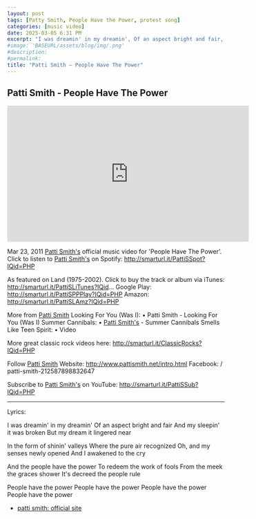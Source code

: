 ```yaml
---
layout: post
tags: [Patty Smith, People Have the Power, protest song]
categories: [music video]
date: 2025-03-05 6:31 PM
excerpt: "I was dreamin' in my dreamin', Of an aspect bright and fair, And my sleepin' it was broken, But my dream it lingered near. In the form of shinin' valleys, Where the pure air recognized, Oh, and my senses newly opened, And I awakened to the cry. And the people have the power, To redeem the work of fools, From the meek the graces shower, It's decreed the people rule. People have the power, People have the power, People have the power, People have the power."
#image: 'BASEURL/assets/blog/img/.png'
#description:
#permalink:
title: "Patti Smith – People Have The Power"
---
```



## Patti Smith - People Have The Power

<iframe width="560" height="315" src="https://www.youtube.com/embed/pPR-HyGj2d0?si=lmbDcGqVzsqAJvtL" title="YouTube video player" frameborder="0" allow="accelerometer; autoplay; clipboard-write; encrypted-media; gyroscope; picture-in-picture; web-share" referrerpolicy="strict-origin-when-cross-origin" allowfullscreen></iframe>

Mar 23, 2011
[Patti Smith's](https://www.pattismith.net/intro) official music video for 'People Have The Power'. Click to listen to [Patti Smith's](https://www.pattismith.net/intro) on Spotify: http://smarturl.it/PattiSSpot?IQid=PHP

As featured on Land (1975-2002). Click to buy the track or album via iTunes: http://smarturl.it/PattiSLiTunes?IQid...
Google Play: http://smarturl.it/PattiSPPPlay?IQid=PHP
Amazon: http://smarturl.it/PattiSLAmz?IQid=PHP

More from [Patti Smith](https://www.pattismith.net/intro)
Looking For You (Was I):    • Patti Smith - Looking For You (Was I)
Summer Cannibals:    • [Patti Smith's](https://www.pattismith.net/intro) - Summer Cannibals
Smells Like Teen Spirit:    • Video

More great classic rock videos here: http://smarturl.it/ClassicRocks?IQid=PHP

Follow [Patti Smith](https://www.pattismith.net/intro)
Website: http://www.pattismith.net/intro.html
Facebook:   / patti-smith-212587898832647

Subscribe to [Patti Smith's](https://www.pattismith.net/intro) on YouTube: http://smarturl.it/PattiSSub?IQid=PHP

---------

Lyrics:

I was dreamin' in my dreamin'
Of an aspect bright and fair
And my sleepin' it was broken
But my dream it lingered near

In the form of shinin' valleys
Where the pure air recognized
Oh, and my senses newly opened
And I awakened to the cry

And the people have the power
To redeem the work of fools
From the meek the graces shower
It's decreed the people rule

People have the power
People have the power
People have the power
People have the power

- [patti smith: official site](https://www.pattismith.net/intro)
